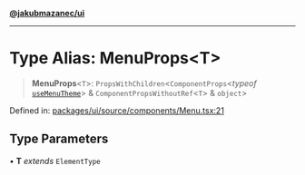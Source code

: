 [**@jakubmazanec/ui**](../README.md)

---

# Type Alias: MenuProps\<T\>

> **MenuProps**\<`T`\>: `PropsWithChildren`\<`ComponentProps`\<_typeof_
> [`useMenuTheme`](../functions/useMenuTheme.md)\> & `ComponentPropsWithoutRef`\<`T`\> & `object`\>

Defined in:
[packages/ui/source/components/Menu.tsx:21](https://github.com/jakubmazanec/tools/blob/797379ce98752dc838b82c8398e04d90c58ce9e7/packages/ui/source/components/Menu.tsx#L21)

## Type Parameters

• **T** _extends_ `ElementType`
